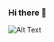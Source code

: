 ### Hi there 👋

![Alt Text](https://media3.giphy.com/media/v1.Y2lkPTc5MGI3NjExa3ZycmFjc2picWtqNzZ5dXp0ZmhxOWJpbjBxaHg1Nnl1d2M3Z3BpaiZlcD12MV9pbnRlcm5hbF9naWZfYnlfaWQmY3Q9Zw/12W5Sg2koWYnwA/giphy.gif)

<!--
https://media.giphy.com/media/maSFSgi6JILBu/giphy.gif


**suraj95/suraj95** is a ✨ _special_ ✨ repository because its `README.md` (this file) appears on your GitHub profile.

Here are some ideas to get you started:

- 🔭 I’m currently working on ...
- 🌱 I’m currently learning ...
- 👯 I’m looking to collaborate on ...
- 🤔 I’m looking for help with ...
- 💬 Ask me about ...
- 📫 How to reach me: ...
- 😄 Pronouns: ...
- ⚡ Fun fact: ...
-->
